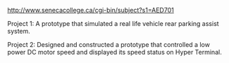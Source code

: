 http://www.senecacollege.ca/cgi-bin/subject?s1=AED701

Project 1: A prototype that simulated a real life vehicle rear parking assist system.

Project 2: Designed and constructed a prototype that controlled a low power DC motor speed and displayed its speed
status on Hyper Terminal.
